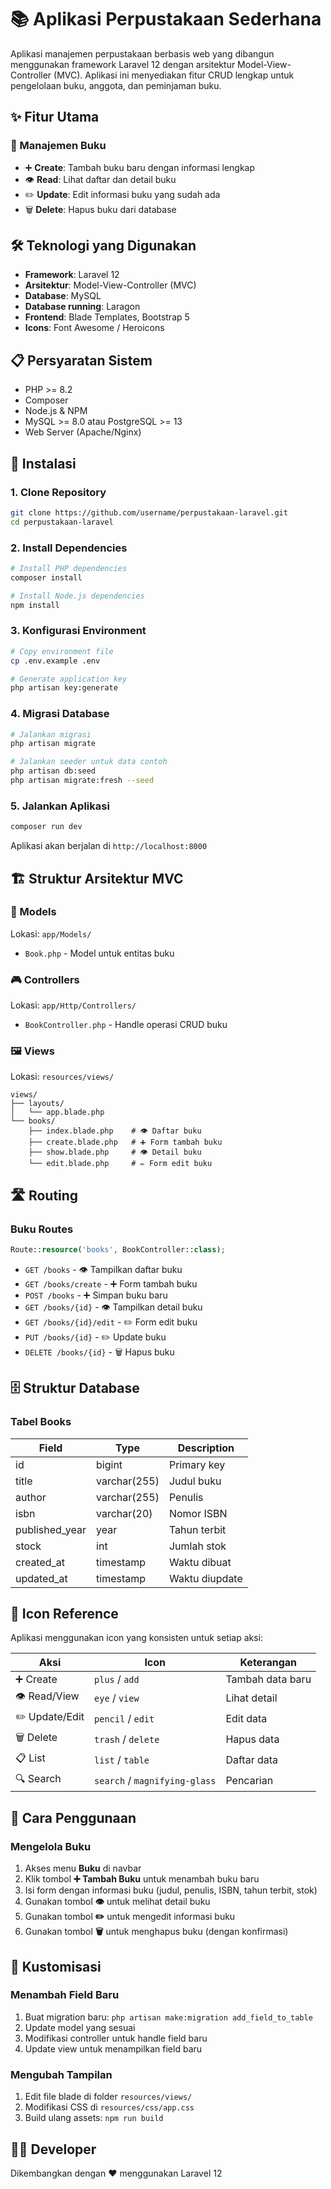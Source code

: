 # 📚 Aplikasi Perpustakaan Sederhana

Aplikasi manajemen perpustakaan berbasis web yang dibangun menggunakan framework Laravel 12 dengan arsitektur Model-View-Controller (MVC). Aplikasi ini menyediakan fitur CRUD lengkap untuk pengelolaan buku, anggota, dan peminjaman buku.

## ✨ Fitur Utama

### 📖 Manajemen Buku
- ➕ **Create**: Tambah buku baru dengan informasi lengkap
- 👁️ **Read**: Lihat daftar dan detail buku
- ✏️ **Update**: Edit informasi buku yang sudah ada
- 🗑️ **Delete**: Hapus buku dari database

## 🛠️ Teknologi yang Digunakan

- **Framework**: Laravel 12
- **Arsitektur**: Model-View-Controller (MVC)
- **Database**: MySQL
- **Database running**: Laragon 
- **Frontend**: Blade Templates, Bootstrap 5
- **Icons**: Font Awesome / Heroicons

## 📋 Persyaratan Sistem

- PHP >= 8.2
- Composer
- Node.js & NPM
- MySQL >= 8.0 atau PostgreSQL >= 13
- Web Server (Apache/Nginx)

## 🚀 Instalasi

### 1. Clone Repository
```bash
git clone https://github.com/username/perpustakaan-laravel.git
cd perpustakaan-laravel
```

### 2. Install Dependencies
```bash
# Install PHP dependencies
composer install

# Install Node.js dependencies
npm install
```

### 3. Konfigurasi Environment
```bash
# Copy environment file
cp .env.example .env

# Generate application key
php artisan key:generate
```

### 4. Migrasi Database
```bash
# Jalankan migrasi
php artisan migrate

# Jalankan seeder untuk data contoh
php artisan db:seed
php artisan migrate:fresh --seed
```

### 5. Jalankan Aplikasi
```bash
composer run dev
```

Aplikasi akan berjalan di `http://localhost:8000`

## 🏗️ Struktur Arsitektur MVC

### 📁 Models
Lokasi: `app/Models/`
- `Book.php` - Model untuk entitas buku

### 🎮 Controllers
Lokasi: `app/Http/Controllers/`
- `BookController.php` - Handle operasi CRUD buku

### 🖼️ Views
Lokasi: `resources/views/`
```
views/
├── layouts/
│   └── app.blade.php
└── books/
    ├── index.blade.php    # 👁️ Daftar buku
    ├── create.blade.php   # ➕ Form tambah buku
    ├── show.blade.php     # 👁️ Detail buku
    └── edit.blade.php     # ✏️ Form edit buku
```

## 🛣️ Routing

### Buku Routes
```php
Route::resource('books', BookController::class);
```
- `GET /books` - 👁️ Tampilkan daftar buku
- `GET /books/create` - ➕ Form tambah buku
- `POST /books` - ➕ Simpan buku baru
- `GET /books/{id}` - 👁️ Tampilkan detail buku
- `GET /books/{id}/edit` - ✏️ Form edit buku
- `PUT /books/{id}` - ✏️ Update buku
- `DELETE /books/{id}` - 🗑️ Hapus buku

## 🗄️ Struktur Database

### Tabel Books
| Field | Type | Description |
|-------|------|-------------|
| id | bigint | Primary key |
| title | varchar(255) | Judul buku |
| author | varchar(255) | Penulis |
| isbn | varchar(20) | Nomor ISBN |
| published_year | year | Tahun terbit |
| stock | int | Jumlah stok |
| created_at | timestamp | Waktu dibuat |
| updated_at | timestamp | Waktu diupdate |

## 🎨 Icon Reference

Aplikasi menggunakan icon yang konsisten untuk setiap aksi:

| Aksi | Icon | Keterangan |
|------|------|------------|
| ➕ Create | `plus` / `add` | Tambah data baru |
| 👁️ Read/View | `eye` / `view` | Lihat detail |
| ✏️ Update/Edit | `pencil` / `edit` | Edit data |
| 🗑️ Delete | `trash` / `delete` | Hapus data |
| 📋 List | `list` / `table` | Daftar data |
| 🔍 Search | `search` / `magnifying-glass` | Pencarian |

## 📝 Cara Penggunaan

### Mengelola Buku
1. Akses menu **Buku** di navbar
2. Klik tombol **➕ Tambah Buku** untuk menambah buku baru
3. Isi form dengan informasi buku (judul, penulis, ISBN, tahun terbit, stok)
4. Gunakan tombol **👁️** untuk melihat detail buku
5. Gunakan tombol **✏️** untuk mengedit informasi buku
6. Gunakan tombol **🗑️** untuk menghapus buku (dengan konfirmasi)

## 🔧 Kustomisasi

### Menambah Field Baru
1. Buat migration baru: `php artisan make:migration add_field_to_table`
2. Update model yang sesuai
3. Modifikasi controller untuk handle field baru
4. Update view untuk menampilkan field baru

### Mengubah Tampilan
1. Edit file blade di folder `resources/views/`
2. Modifikasi CSS di `resources/css/app.css`
3. Build ulang assets: `npm run build`

## 👨‍💻 Developer

Dikembangkan dengan ❤️ menggunakan Laravel 12
